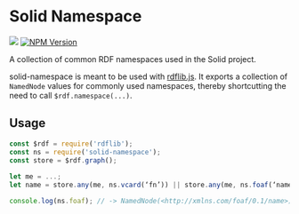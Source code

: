 # Solid Namespace
[![](https://img.shields.io/badge/project-Solid-7C4DFF.svg?style=flat)](https://github.com/solid/solid)
[![NPM Version](https://img.shields.io/npm/v/solid-namespace.svg?style=flat)](https://npm.im/solid-namespace)

A collection of common RDF namespaces used in the Solid project.

solid-namespace is meant to be used with [rdflib.js](/linkeddata/rdflib.js). It exports a collection of `NamedNode` values for commonly used namespaces, thereby shortcutting the need to call `$rdf.namespace(...)`.

## Usage

```js
const $rdf = require('rdflib');
const ns = require('solid-namespace');
const store = $rdf.graph();
    
let me = ...;
let name = store.any(me, ns.vcard(‘fn’)) || store.any(me, ns.foaf(‘name’));

console.log(ns.foaf); // -> NamedNode(<http://xmlns.com/foaf/0.1/name>)
```
